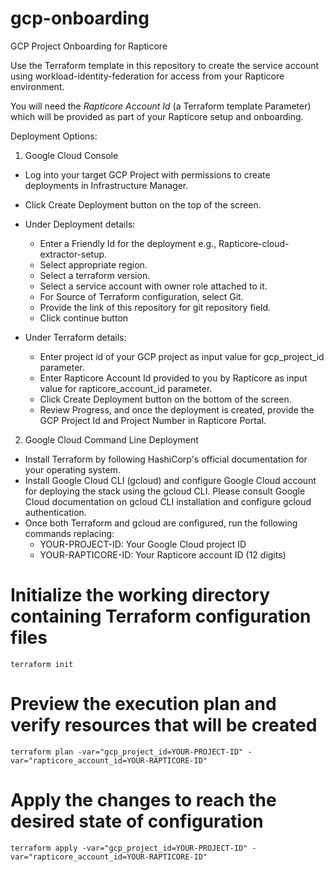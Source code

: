 # gcp-onboarding
GCP Project Onboarding for Rapticore


Use the Terraform template in this repository to create the service account using workload-identity-federation for access from your Rapticore environment.

You will need the _Rapticore Account Id_ (a Terraform template Parameter) which will be provided as part of your Rapticore setup and onboarding.

Deployment Options:

1. Google Cloud Console
- Log into your target GCP Project with permissions to create deployments in Infrastructure Manager.
- Click Create Deployment button on the top of the screen.
- Under Deployment details:
    - Enter a Friendly Id for the deployment e.g., Rapticore-cloud-extractor-setup.
    - Select appropriate region.
    - Select a terraform version.
    - Select a service account with owner role attached to it.
    - For Source of Terraform configuration, select Git.
    - Provide the link of this repository for git repository field.
    - Click continue button

- Under Terraform details:  
    - Enter project id of your GCP project as input value for gcp_project_id parameter.
    - Enter Rapticore Account Id provided to you by Rapticore as input value for rapticore_account_id parameter.
    - Click Create Deployment button on the bottom of the screen.
    - Review Progress, and once the deployment is created, provide the GCP Project Id and Project Number in Rapticore Portal. 

2. Google Cloud Command Line Deployment
- Install Terraform by following HashiCorp's official documentation for your operating system.
- Install Google Cloud CLI (gcloud) and configure Google Cloud account for deploying the stack using the gcloud CLI. Please consult Google Cloud documentation on gcloud CLI installation and configure gcloud authentication.
- Once both Terraform and gcloud are configured, run the following commands replacing:
  - YOUR-PROJECT-ID: Your Google Cloud project ID
  - YOUR-RAPTICORE-ID: Your Rapticore account ID (12 digits)

# Initialize the working directory containing Terraform configuration files
`terraform init`

# Preview the execution plan and verify resources that will be created
`terraform plan -var="gcp_project_id=YOUR-PROJECT-ID" -var="rapticore_account_id=YOUR-RAPTICORE-ID"`

# Apply the changes to reach the desired state of configuration
`terraform apply -var="gcp_project_id=YOUR-PROJECT-ID" -var="rapticore_account_id=YOUR-RAPTICORE-ID"`
